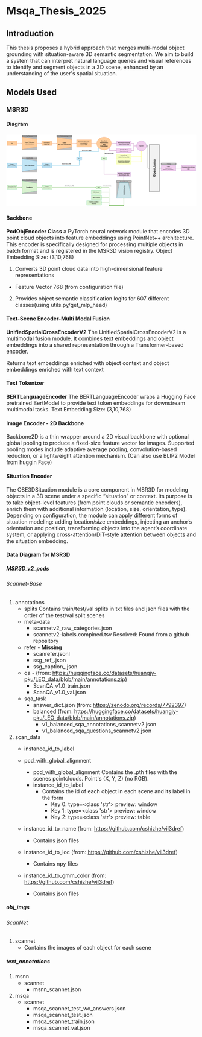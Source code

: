 # Msqa_Thesis_2025
## Introduction
 This thesis proposes a hybrid approach that merges multi-modal object grounding with situation-aware 3D semantic segmentation. We aim to build a system that can interpret natural language queries and visual references to identify and segment objects in a 3D scene, enhanced by an understanding of the user's spatial situation.
## Models Used
### MSR3D
#### Diagram
![Pipeline Diagram](assets/msr3d_analytical_diagram.png)

#### Backbone
**PcdObjEncoder Class**
 a PyTorch neural network module that encodes 3D point cloud objects into feature embeddings using PointNet++ architecture. This encoder is specifically designed for processing multiple objects in batch format and is registered in the MSR3D vision registry.
 Object Embedding Size: (3,10,768)
 1. Converts 3D point cloud data into high-dimensional feature representations
  - Feature Vector 768 (from configuration file)
 2. Provides object semantic classification logits for 607 different classes(using utils.py/get_mlp_head)
 #### Text-Scene Encoder-Multi Modal Fusion
 **UnifiedSpatialCrossEncoderV2**
 The UnifiedSpatialCrossEncoderV2 is a multimodal fusion module. It combines text embeddings and object embeddings into a shared representation through a Transformer-based encoder.

 Returns text embeddings enriched with object context and object embeddings enriched with text context
#### Text Tokenizer
**BERTLanguageEncoder**
The BERTLanguageEncoder wraps a Hugging Face pretrained BertModel to provide text token embeddings for downstream multimodal tasks. 
Text Embedding Size: (3,10,768) 
#### Image Encoder - 2D Backbone
Backbone2D is a thin wrapper around a 2D visual backbone with optional global pooling to produce a fixed-size feature vector for images. Supported pooling modes include adaptive average pooling, convolution-based reduction, or a lightweight attention mechanism.
(Can also use BLIP2 Model from huggin Face)
#### Situation Encoder
The OSE3DSituation module is a core component in MSR3D for modeling objects in a 3D scene under a specific “situation” or context. Its purpose is to take object-level features (from point clouds or semantic encoders), enrich them with additional information (location, size, orientation, type). Depending on configuration, the module can apply different forms of situation modeling: adding location/size embeddings, injecting an anchor’s orientation and position, transforming objects into the agent’s coordinate system, or applying cross-attention/DiT-style attention between objects and the situation embedding.
#### Data Diagram for MSR3D
##### MSR3D_v2_pcds
###### Scannet-Base
1. annotations
   - splits
      Contains train/test/val splits in txt files and json files with the order of the test/val split scenes
   - meta-data
      - scannetv2_raw_categories.json
      - scannetv2-labels.compined.tsv
      Resolved: Found from a github repository 
   - refer - **Missing**
      - scanrefer.jsonl
      - ssg_ref_.json
      - ssg_caption_.json
   - qa - (from: https://huggingface.co/datasets/huangjy-pku/LEO_data/blob/main/annotations.zip)
      - ScanQA_v1.0_train.json
      - ScanQA_v1.0_val.json
   - sqa_task 
      - answer_dict.json (from: https://zenodo.org/records/7792397)
      - balanced (from: https://huggingface.co/datasets/huangjy-pku/LEO_data/blob/main/annotations.zip)
         - v1_balanced_sqa_annotations_scannetv2.json
         - v1_balanced_sqa_questions_scannetv2.json
2. scan_data
   - instance_id_to_label

   - pcd_with_global_alignment
      - pcd_with_global_alignment
         Contains the .pth files with the scenes pointclouds. Point's (X, Y, Z) (no RGB).
      - instance_id_to_label
         - Contains the id of each object in each scene and its label in the form 
            - Key 0: type=<class 'str'>
            preview: window
            - Key 1: type=<class 'str'>
            preview: window
            - Key 2: type=<class 'str'>
            preview: table
   - instance_id_to_name (from: https://github.com/cshizhe/vil3dref)
      - Contains json files
   - instance_id_to_loc (from: https://github.com/cshizhe/vil3dref)
      - Contains npy files  
   - instance_id_to_gmm_color (from: https://github.com/cshizhe/vil3dref)
      - Contains json files
##### obj_imgs
###### ScanNet
   1. scannet
      - Contains the images of each object for each scene
##### text_annotations
   1. msnn
      - scannet
         - msnn_scannet.json
   2. msqa
      - scannet
         - msqa_scannet_test_wo_answers.json
         - msqa_scannet_test.json
         - msqa_scannet_train.json
         - msqa_scannet_val.json